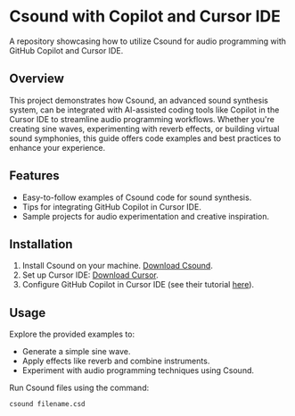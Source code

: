 # Csound with Copilot and Cursor IDE

A repository showcasing how to utilize Csound for audio programming with GitHub Copilot and Cursor IDE.

## Overview
This project demonstrates how Csound, an advanced sound synthesis system, can be integrated with AI-assisted coding tools like Copilot in the Cursor IDE to streamline audio programming workflows. Whether you're creating sine waves, experimenting with reverb effects, or building virtual sound symphonies, this guide offers code examples and best practices to enhance your experience.

## Features
- Easy-to-follow examples of Csound code for sound synthesis.
- Tips for integrating GitHub Copilot in Cursor IDE.
- Sample projects for audio experimentation and creative inspiration.

## Installation
1. Install Csound on your machine. [Download Csound](https://csound.com/download.html).
2. Set up Cursor IDE: [Download Cursor](https://cursor.fan).
3. Configure GitHub Copilot in Cursor IDE (see their tutorial [here](https://cursor.fan/tutorial/HowTo/how-to-configure-github-copilot-in-cursor/)).

## Usage
Explore the provided examples to:
- Generate a simple sine wave.
- Apply effects like reverb and combine instruments.
- Experiment with audio programming techniques using Csound.

Run Csound files using the command:
```bash
csound filename.csd
